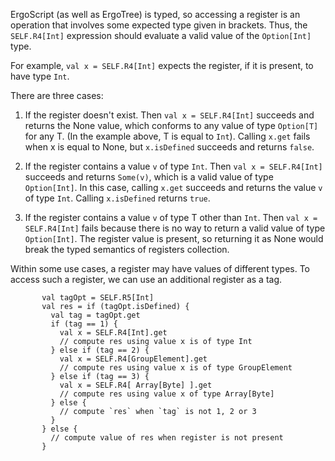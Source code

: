 ErgoScript (as well as ErgoTree) is typed, so accessing a register is an operation that involves some expected type given in brackets. Thus, the `SELF.R4[Int]` expression should evaluate a valid value of the `Option[Int]` type.
    
For example, `val x = SELF.R4[Int]` expects the register, if it is present, to have type `Int`. 

There are three cases:
   1) If the register doesn't exist. Then `val x = SELF.R4[Int]` succeeds and returns the None value, which conforms to any value of type `Option[T]` for any T. (In the example above, T is equal to `Int`). Calling `x.get` fails when x is equal to None, but `x.isDefined` succeeds and returns `false`.

   2) If the register contains a value `v` of type `Int`. Then `val x = SELF.R4[Int]` succeeds and returns `Some(v)`, which is a valid value of type `Option[Int]`. In this case, calling `x.get` succeeds and returns the value `v` of type `Int`. Calling `x.isDefined` returns `true`.

   3) If the register contains a value `v` of type T other than `Int`. Then `val x = SELF.R4[Int]` fails because there is no way to return a valid value of type `Option[Int]`. The register value is present, so returning it as None would break the typed semantics of registers collection.
    
Within some use cases, a register may have values of different types. To access such a register, we can use an additional register as a tag.
```
       val tagOpt = SELF.R5[Int]
       val res = if (tagOpt.isDefined) {
         val tag = tagOpt.get
         if (tag == 1) {
           val x = SELF.R4[Int].get
           // compute res using value x is of type Int
         } else if (tag == 2) {
           val x = SELF.R4[GroupElement].get
           // compute res using value x is of type GroupElement
         } else if (tag == 3) {
           val x = SELF.R4[ Array[Byte] ].get
           // compute res using value x of type Array[Byte]
         } else {
           // compute `res` when `tag` is not 1, 2 or 3
         }
       } else {
         // compute value of res when register is not present
       }
```